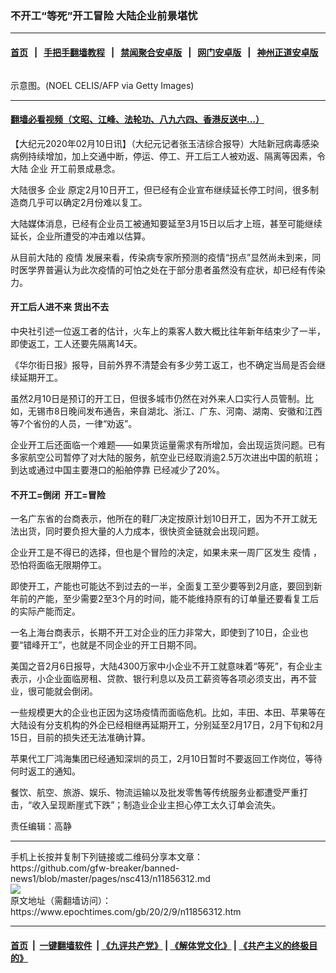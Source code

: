 ### 不开工“等死”开工冒险 大陆企业前景堪忧
------------------------

#### [首页](https://github.com/gfw-breaker/banned-news1/blob/master/README.md) &nbsp;&nbsp;|&nbsp;&nbsp; [手把手翻墙教程](https://github.com/gfw-breaker/guides/wiki) &nbsp;&nbsp;|&nbsp;&nbsp; [禁闻聚合安卓版](https://github.com/gfw-breaker/bn-android) &nbsp;&nbsp;|&nbsp;&nbsp; [网门安卓版](https://github.com/oGate2/oGate) &nbsp;&nbsp;|&nbsp;&nbsp; [神州正道安卓版](https://github.com/SzzdOgate/update) 



<div><img alt="" class="aligncenter wp-post-image" src="https://i.epochtimes.com/assets/uploads/2020/02/GettyImages-1195577365-600x400.jpg"/>
<div class="red16 caption">
 <p>
  示意图。(NOEL CELIS/AFP via Getty Images)
 </p>
</div>
</div><hr/>

#### [翻墙必看视频（文昭、江峰、法轮功、八九六四、香港反送中...）](https://github.com/gfw-breaker/banned-news1/blob/master/pages/link3.md)

<div><p>
 【大纪元2020年02月10日讯】（大纪元记者张玉洁综合报导）大陆新冠病毒感染病例持续增加，加上交通中断，停运、停工、开工后工人被劝返、隔离等因素，令大陆
 <ok href="https://www.epochtimes.com/gb/tag/%E4%BC%81%E4%B8%9A.html">
  企业
 </ok>
 开工前景成悬念。
</p>
<p>
 大陆很多
 <ok href="https://www.epochtimes.com/gb/tag/%E4%BC%81%E4%B8%9A.html">
  企业
 </ok>
 原定2月10日开工，但已经有企业宣布继续延长停工时间，很多制造商几乎可以确定2月份难以复工。
</p>
<p>
 大陆媒体消息，已经有企业员工被通知要延至3月15日以后才上班，甚至可能继续延长，企业所遭受的冲击难以估算。
</p>
<p>
 从目前大陆的
 <ok href="https://www.epochtimes.com/gb/tag/%E7%96%AB%E6%83%85.html">
  疫情
 </ok>
 发展来看，传染病专家所预测的疫情“拐点”显然尚未到来，同时医学界普遍认为此次疫情的可怕之处在于部分患者虽然没有症状，却已经有传染力。
</p>
<h4>
 开工后人进不来 货出不去
</h4>
<p>
 中央社引述一位返工者的估计，火车上的乘客人数大概比往年新年结束少了一半，即使返工，工人还要先隔离14天。
</p>
<p>
 《华尔街日报》报导，目前外界不清楚会有多少劳工返工，也不确定当局是否会继续延期开工。
</p>
<p>
 虽然2月10日是预订的开工日，但很多城市仍然在对外来人口实行人员管制。比如，无锡市8日晚间发布通告，来自湖北、浙江、广东、河南、湖南、安徽和江西等7个省份的人员，一律“劝返”。
</p>
<p>
 企业开工后还面临一个难题——如果货运量需求有所增加，会出现运货问题。已有多家航空公司暂停了对大陆的服务，航空业已经取消逾2.5万次进出中国的航班；到达或通过中国主要港口的船舶停靠
 <wbr/>
 已经减少了20%。
</p>
<h4>
 不开工=倒闭  开工=冒险
</h4>
<p>
 一名广东省的台商表示，他所在的鞋厂决定按原计划10日开工，因为不开工就无法出货，同时要负担大量的人力成本，很快资金链就会出现问题。
</p>
<p>
 企业开工是不得已的选择，但也是个冒险的决定，如果未来一周厂区发生
 <ok href="https://www.epochtimes.com/gb/tag/%E7%96%AB%E6%83%85.html">
  疫情
 </ok>
 ，恐怕将面临无限期停工。
</p>
<p>
 即使开工，产能也可能达不到过去的一半，全面复工至少要等到2月底，要回到新年前的产能，至少需要2至3个月的时间，能不能维持原有的订单量还要看复工后的实际产能而定。
</p>
<p>
 一名上海台商表示，长期不开工对企业的压力非常大，即使到了10日，企业也要“错峰开工”，也就是不同企业的开工日期不同。
</p>
<p>
 美国之音2月6日报导，大陆4300万家中小企业不开工就意味着“等死”，有企业主表示，小企业面临房租、贷款、银行利息以及员工薪资等各项必须支出，再不营业，很可能就会倒闭。
</p>
<p>
 一些规模更大的企业也正因为这场疫情而面临危机。比如，丰田、本田、苹果等在大陆设有分支机构的外企已经相继再延期开工，分别延至2月17日，2月下旬和2月15日，目前的损失还无法准确计算。
</p>
<p>
 苹果代工厂鸿海集团已经通知深圳的员工，2月10日暂时不要返回工作岗位，等待何时返工的通知。
</p>
<p>
 餐饮、航空、旅游、娱乐、物流运输以及批发零售等传统服务业都遭受严重打击，“收入呈现断崖式下跌”；制造业企业主担心停工太久订单会流失。
</p>
<p>
 责任编辑：高静
</p>
</div>
<hr/>
手机上长按并复制下列链接或二维码分享本文章：<br/>
https://github.com/gfw-breaker/banned-news1/blob/master/pages/nsc413/n11856312.md <br/>
<a href='https://github.com/gfw-breaker/banned-news1/blob/master/pages/nsc413/n11856312.md'><img src='https://github.com/gfw-breaker/banned-news1/blob/master/pages/nsc413/n11856312.md.png'/></a> <br/>
原文地址（需翻墙访问）：https://www.epochtimes.com/gb/20/2/9/n11856312.htm


------------------------
#### [首页](https://github.com/gfw-breaker/banned-news1/blob/master/README.md) &nbsp;|&nbsp; [一键翻墙软件](https://github.com/gfw-breaker/nogfw/blob/master/README.md) &nbsp;| [《九评共产党》](https://github.com/gfw-breaker/9ping.md/blob/master/README.md#九评之一评共产党是什么) | [《解体党文化》](https://github.com/gfw-breaker/jtdwh.md/blob/master/README.md) | [《共产主义的终极目的》](https://github.com/gfw-breaker/gczydzjmd.md/blob/master/README.md)


<img src='http://gfw-breaker.win/banned-news/pages/nsc413/n11856312.md' width='0px' height='0px'/>